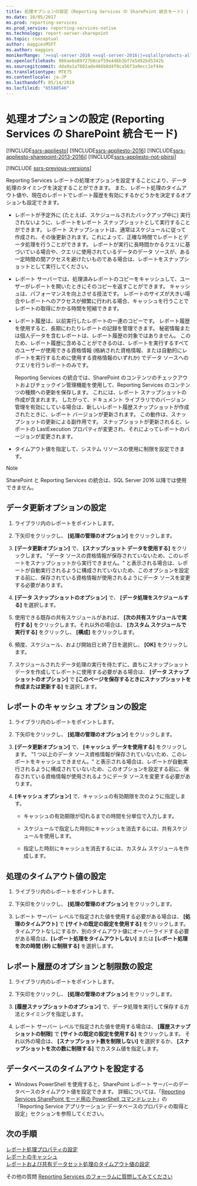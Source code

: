 ```yaml
---
title: 処理オプションの設定 (Reporting Services の SharePoint 統合モード) | Microsoft Docs
ms.date: 10/05/2017
ms.prod: reporting-services
ms.prod_service: reporting-services-native
ms.technology: report-server-sharepoint
ms.topic: conceptual
author: maggiesMSFT
ms.author: maggies
monikerRange: '>=sql-server-2016 <=sql-server-2016||=sqlallproducts-allversions'
ms.openlocfilehash: 986ae6e89727b0cef59e4d6b3bf7e5d92bd5342b
ms.sourcegitcommit: dda9a1a7682ade466b8d4f0ca56f3a9ecc1ef44e
ms.translationtype: MTE75
ms.contentlocale: ja-JP
ms.lasthandoff: 05/14/2019
ms.locfileid: "65580546"
---
```

# <a name="set-processing-options-reporting-services-in-sharepoint-integrated-mode"></a>処理オプションの設定 (Reporting Services の SharePoint 統合モード)

[!INCLUDE[ssrs-appliesto](../../includes/ssrs-appliesto.md)] [!INCLUDE[ssrs-appliesto-2016](../../includes/ssrs-appliesto-2016.md)] [!INCLUDE[ssrs-appliesto-sharepoint-2013-2016i](../../includes/ssrs-appliesto-sharepoint-2013-2016.md)] [!INCLUDE[ssrs-appliesto-not-pbirsi](../../includes/ssrs-appliesto-not-pbirs.md)]

[!INCLUDE [ssrs-previous-versions](../../includes/ssrs-previous-versions.md)]

  Reporting Services レポートの処理オプションを設定することにより、データ処理のタイミングを決定することができます。 また、レポート処理のタイムアウト値や、現在のレポートでレポート履歴を有効にするかどうかを決定するオプションも設定できます。  
  
-   レポートが予定外に (たとえば、スケジュールされたバックアップ中に) 実行されないように、レポートをレポート スナップショットとして実行することができます。 レポート スナップショットは、通常はスケジュールに従って作成され、その後更新されます。これによって、正確な時間でレポートとデータ処理を行うことができます。 レポートが実行に長時間かかるクエリに基づいている場合や、クエリに使用されているデータのデータ ソースが、ある一定時間の間アクセスを避けたいものである場合は、レポートをスナップショットとして実行してください。  
  
-   レポート サーバーでは、処理済みレポートのコピーをキャッシュして、ユーザーがレポートを開いたときにそのコピーを返すことができます。 キャッシュは、パフォーマンスを向上させる技法です。 レポートのサイズが大きい場合やレポートへのアクセスが頻繁に行われる場合、キャッシュを行うことでレポートの取得にかかる時間を短縮できます。  
  
-   レポート履歴は、以前実行したレポートの一連のコピーです。 レポート履歴を使用すると、長期にわたりレポートの記録を管理できます。 秘密情報または個人データを含むレポートは、レポート履歴の対象ではありません。 このため、レポート履歴に含めることができるのは、レポートを実行するすべてのユーザーが使用できる資格情報 (格納された資格情報、または自動的にレポートを実行するために使用する資格情報のいずれか) でデータ ソースへのクエリを行うレポートのみです。  

    Reporting Services の統合では、SharePoint のコンテンツのチェックアウトおよびチェックイン管理機能を使用して、Reporting Services のコンテンツの種類への更新を保存します。 これには、レポート スナップショットの作成が含まれます。 したがって、ドキュメント ライブラリでのバージョン管理を有効にしている場合は、新しいレポート履歴スナップショットが作成されたときに、レポート バージョンが更新されます。 この動作は、スナップショットの更新による副作用です。 スナップショットが更新されると、レポートの LastExecution プロパティが変更され、それによってレポートのバージョンが変更されます。  

-   タイムアウト値を指定して、システム リソースの使用に制限を設定できます。  

> [!NOTE]
> SharePoint と Reporting Services の統合は、SQL Server 2016 以降では使用できません。

## <a name="set-data-refresh-options"></a>データ更新オプションの設定
  
1.  ライブラリ内のレポートをポイントします。  
  
2.  下矢印をクリックし、 **[処理の管理のオプション]** をクリックします。  
  
3.  **[データ更新オプション]** で、 **[スナップショット データを使用する]** をクリックします。 "データ ソースの資格情報が保存されていないため、このレポートをスナップショットから実行できません。" と表示される場合は、レポートが自動実行されるように構成されていないため、このオプションを設定する前に、保存されている資格情報が使用されるようにデータ ソースを変更する必要があります。  
  
4.  **[データ スナップショットのオプション]** で、 **[データ処理をスケジュールする]** を選択します。  
  
5.  使用できる既存の共有スケジュールがあれば、 **[次の共有スケジュールで実行する]** をクリックします。それ以外の場合は、 **[カスタム スケジュールで実行する]** をクリックし、 **[構成]** をクリックします。  
  
6.  頻度、スケジュール、および開始日と終了日を選択し、 **[OK]** をクリックします。  
  
7.  スケジュールされたデータ処理の実行を待たずに、直ちにスナップショット データを作成してレポートに使用する必要がある場合は、 **[データ スナップショットのオプション]** で **[このページを保存するときにスナップショットを作成または更新する]** を選択します。  
  
## <a name="set-report-caching-options"></a>レポートのキャッシュ オプションの設定
  
1.  ライブラリ内のレポートをポイントします。  
  
2.  下矢印をクリックし、 **[処理の管理のオプション]** をクリックします。  
  
3.  **[データ更新オプション]** で、 **[キャッシュ データを使用する]** をクリックします。 "1 つ以上のデータ ソース資格情報が保存されていないため、このレポートをキャッシュできません。" と表示される場合は、レポートが自動実行されるように構成されていないため、このオプションを設定する前に、保存されている資格情報が使用されるようにデータ ソースを変更する必要があります。  
  
4.  **[キャッシュ オプション]** で、キャッシュの有効期限を次のように指定します。  
  
    -   キャッシュの有効期限が切れるまでの時間を分単位で入力します。  
  
    -   スケジュールで指定した時刻にキャッシュを消去するには、共有スケジュールを使用します。  
  
    -   指定した時刻にキャッシュを消去するには、カスタム スケジュールを作成します。  
  
## <a name="set-processing-time-out-values"></a>処理のタイムアウト値の設定
  
1.  ライブラリ内のレポートをポイントします。  
  
2.  下矢印をクリックし、 **[処理の管理のオプション]** をクリックします。  
  
3.  レポート サーバー レベルで指定された値を使用する必要がある場合は、 **[処理のタイムアウト]** で **[サイトの既定の設定を使用する]** をクリックします。 タイムアウトなしにするか、別のタイムアウト値にオーバーライドする必要がある場合は、**[レポート処理をタイムアウトしない]** または **[レポート処理を次の時間 (秒) に制限する]** を選択します。  
  
## <a name="set-report-history-options-and-limits"></a>レポート履歴のオプションと制限数の設定
  
1.  ライブラリ内のレポートをポイントします。  
  
2.  下矢印をクリックし、 **[処理の管理のオプション]** をクリックします。  
  
3.  **[履歴スナップショットのオプション]** で、データ処理を実行して保存する方法とタイミングを指定します。  
  
4.  レポート サーバー レベルで指定された値を使用する場合は、 **[履歴スナップショットの制限]** で **[サイトの既定の設定を使用する]** をクリックします。 それ以外の場合は、 **[スナップショット数を制限しない]** を選択するか、 **[スナップショットを次の数に制限する]** でカスタム値を指定します。  
  
## <a name="set-database-timeout"></a>データベースのタイムアウトを設定する
  
*  Windows PowerShell を使用すると、SharePoint レポート サーバーのデータベースのタイムアウト値を設定できます。 詳細については、「[Reporting Services SharePoint モード用の PowerShell コマンドレット](../../reporting-services/report-server-sharepoint/powershell-cmdlets-for-reporting-services-sharepoint-mode.md)」の「Reporting Service アプリケーション データベースのプロパティの取得と設定」セクションを参照してください。  
  
## <a name="next-steps"></a>次の手順

 [レポート処理プロパティの設定](../../reporting-services/report-server/set-report-processing-properties.md)   
 [レポートのキャッシュ](../../reporting-services/report-server/caching-reports-ssrs.md)   
 [レポートおよび共有データセット処理のタイムアウト値の設定](../../reporting-services/report-server/setting-time-out-values-for-report-and-shared-dataset-processing-ssrs.md)  

その他の質問 [Reporting Services のフォーラムに質問してみてください](https://go.microsoft.com/fwlink/?LinkId=620231)
